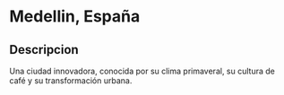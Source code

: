 # Medellin, España

## Descripcion
Una ciudad innovadora, conocida por su clima primaveral, su cultura de café y su transformación urbana.
